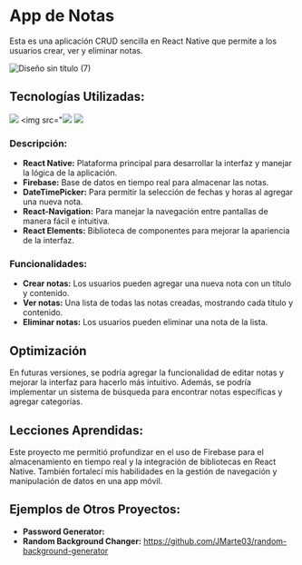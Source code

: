 # App de Notas

Esta es una aplicación CRUD sencilla en React Native que permite a los usuarios crear, ver y eliminar notas.

![Diseño sin título (7)](https://github.com/user-attachments/assets/2578951c-a710-4123-b60e-80361988aef3)


## Tecnologías Utilizadas:

<img src="https://img.shields.io/badge/React_Native-20232A?style=for-the-badge&logo=react&logoColor=61DAFB" /> <img src="<img src="https://img.shields.io/badge/React_Native-20232A?style=for-the-badge&logo=react&logoColor=61DAFB" /> <img src="https://img.shields.io/badge/firebase-ffca28?style=for-the-badge&logo=firebase&logoColor=black" />

### Descripción:

- **React Native:** Plataforma principal para desarrollar la interfaz y manejar la lógica de la aplicación.
- **Firebase:** Base de datos en tiempo real para almacenar las notas.
- **DateTimePicker:** Para permitir la selección de fechas y horas al agregar una nueva nota.
- **React-Navigation:** Para manejar la navegación entre pantallas de manera fácil e intuitiva.
- **React Elements:** Biblioteca de componentes para mejorar la apariencia de la interfaz.

### Funcionalidades:

- **Crear notas:** Los usuarios pueden agregar una nueva nota con un título y contenido.
- **Ver notas:** Una lista de todas las notas creadas, mostrando cada título y contenido.
- **Eliminar notas:** Los usuarios pueden eliminar una nota de la lista.

## Optimización

En futuras versiones, se podría agregar la funcionalidad de editar notas y mejorar la interfaz para hacerlo más intuitivo. Además, se podría implementar un sistema de búsqueda para encontrar notas específicas y agregar categorías.

## Lecciones Aprendidas:

Este proyecto me permitió profundizar en el uso de Firebase para el almacenamiento en tiempo real y la integración de bibliotecas en React Native. También fortalecí mis habilidades en la gestión de navegación y manipulación de datos en una app móvil.

## Ejemplos de Otros Proyectos:

- **Password Generator:** 
- **Random Background Changer:** https://github.com/JMarte03/random-background-generator

